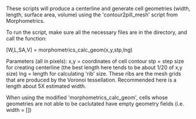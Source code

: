 These scripts will produce a centerline and generate cell geometries (width, length, surface area, volume) using the 'contour2pill_mesh' script from Morphometrics. 

To run the script, make sure all the necessary files are in the directory, and call the function: 

[W,L,SA,V] = morphometrics_calc_geom(x,y,stp,lng)

Parameters (all in pixels):
x,y = coordinates of cell contour
stp = step size for creating centerline (the best length here tends to be about 1/20 of x,y size)
lng = length for calculating 'rib' size. These ribs are the mesh grids that are produced by the Voronoi tessellation. Recommended here is a length about 5X estimated width.

When using the modified 'morphometrics_calc_geom', cells whose geometries are not able to be caclutated have empty geometry fields (i.e. width = [])
